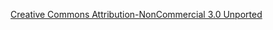  [Creative Commons Attribution-NonCommercial 3.0 Unported](http://creativecommons.org/licenses/by-nc/3.0)